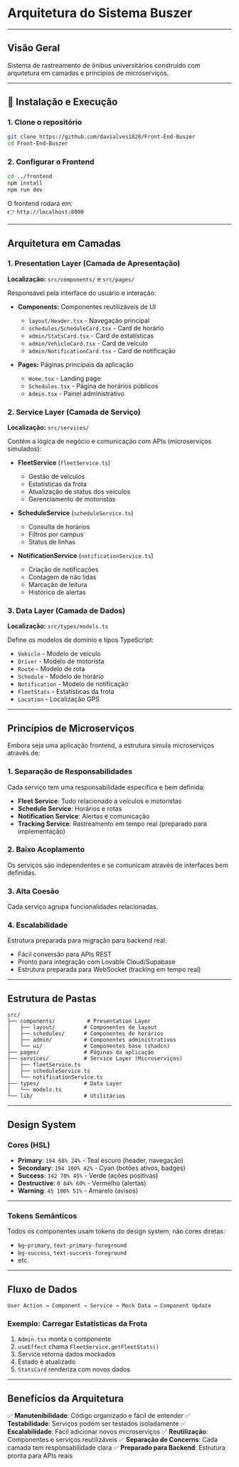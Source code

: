 # Arquitetura do Sistema Buszer

---

## Visão Geral
Sistema de rastreamento de ônibus universitários construído com arquitetura em camadas e princípios de microserviços.

---

## 🚀 Instalação e Execução

### 1. Clone o repositório
```bash
git clone https://github.com/davialves1820/Front-End-Buszer
cd Front-End-Buszer
```

### 2. Configurar o Frontend
```bash
cd ../frontend
npm install
npm run dev
```

O frontend rodará em:  
👉 `http://localhost:8000`

---

## Arquitetura em Camadas

### 1. Presentation Layer (Camada de Apresentação)
**Localização:** `src/components/` e `src/pages/`

Responsável pela interface do usuário e interação:
- **Components:** Componentes reutilizáveis de UI
  - `layout/Header.tsx` - Navegação principal
  - `schedules/ScheduleCard.tsx` - Card de horário
  - `admin/StatsCard.tsx` - Card de estatísticas
  - `admin/VehicleCard.tsx` - Card de veículo
  - `admin/NotificationCard.tsx` - Card de notificação

- **Pages:** Páginas principais da aplicação
  - `Home.tsx` - Landing page
  - `Schedules.tsx` - Página de horários públicos
  - `Admin.tsx` - Painel administrativo

### 2. Service Layer (Camada de Serviço)
**Localização:** `src/services/`

Contém a lógica de negócio e comunicação com APIs (microserviços simulados):

- **FleetService** (`fleetService.ts`)
  - Gestão de veículos
  - Estatísticas da frota
  - Atualização de status dos veículos
  - Gerenciamento de motoristas

- **ScheduleService** (`scheduleService.ts`)
  - Consulta de horários
  - Filtros por campus
  - Status de linhas

- **NotificationService** (`notificationService.ts`)
  - Criação de notificações
  - Contagem de não lidas
  - Marcação de leitura
  - Histórico de alertas

### 3. Data Layer (Camada de Dados)
**Localização:** `src/types/models.ts`

Define os modelos de domínio e tipos TypeScript:
- `Vehicle` - Modelo de veículo
- `Driver` - Modelo de motorista
- `Route` - Modelo de rota
- `Schedule` - Modelo de horário
- `Notification` - Modelo de notificação
- `FleetStats` - Estatísticas da frota
- `Location` - Localização GPS

---

## Princípios de Microserviços

Embora seja uma aplicação frontend, a estrutura simula microserviços através de:

### 1. Separação de Responsabilidades
Cada serviço tem uma responsabilidade específica e bem definida:
- **Fleet Service**: Tudo relacionado a veículos e motoristas
- **Schedule Service**: Horários e rotas
- **Notification Service**: Alertas e comunicação
- **Tracking Service**: Rastreamento em tempo real (preparado para implementação)

### 2. Baixo Acoplamento
Os serviços são independentes e se comunicam através de interfaces bem definidas.

### 3. Alta Coesão
Cada serviço agrupa funcionalidades relacionadas.

### 4. Escalabilidade
Estrutura preparada para migração para backend real:
- Fácil conversão para APIs REST
- Pronto para integração com Lovable Cloud/Supabase
- Estrutura preparada para WebSocket (tracking em tempo real)

---

## Estrutura de Pastas

```
src/
├── components/          # Presentation Layer
│   ├── layout/         # Componentes de layout
│   ├── schedules/      # Componentes de horários
│   ├── admin/          # Componentes administrativos
│   └── ui/             # Componentes base (shadcn)
├── pages/              # Páginas da aplicação
├── services/           # Service Layer (Microserviços)
│   ├── fleetService.ts
│   ├── scheduleService.ts
│   └── notificationService.ts
├── types/              # Data Layer
│   └── models.ts
└── lib/                # Utilitários
```

---

## Design System

### Cores (HSL)
- **Primary**: `194 68% 24%` - Teal escuro (header, navegação)
- **Secondary**: `194 100% 42%` - Cyan (botões ativos, badges)
- **Success**: `142 70% 45%` - Verde (ações positivas)
- **Destructive**: `0 84% 60%` - Vermelho (alertas)
- **Warning**: `45 100% 51%` - Amarelo (avisos)

---

### Tokens Semânticos
Todos os componentes usam tokens do design system, não cores diretas:
- `bg-primary`, `text-primary-foreground`
- `bg-success`, `text-success-foreground`
- etc.

---

## Fluxo de Dados

```
User Action → Component → Service → Mock Data → Component Update
```

### Exemplo: Carregar Estatísticas da Frota
1. `Admin.tsx` monta o componente
2. `useEffect` chama `FleetService.getFleetStats()`
3. Service retorna dados mockados
4. Estado é atualizado
5. `StatsCard` renderiza com novos dados

---

## Benefícios da Arquitetura

✅ **Manutenibilidade**: Código organizado e fácil de entender
✅ **Testabilidade**: Serviços podem ser testados isoladamente
✅ **Escalabilidade**: Fácil adicionar novos microserviços
✅ **Reutilização**: Componentes e serviços reutilizáveis
✅ **Separação de Concerns**: Cada camada tem responsabilidade clara
✅ **Preparado para Backend**: Estrutura pronta para APIs reais
